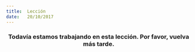 ```yaml
---
title:  Lección
date:   20/10/2017
---
```


### <center>Todavía estamos trabajando en esta lección. Por favor, vuelva más tarde.</center>